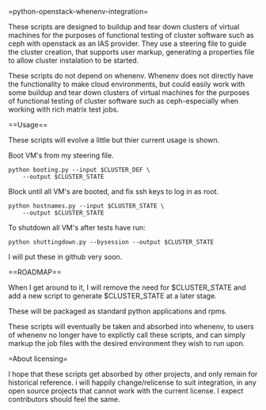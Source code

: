 =python-openstack-whenenv-integration=

These scripts are designed to buildup and tear down clusters of virtual 
machines for the purposes of functional testing of cluster software such 
as ceph with openstack as an IAS provider. They use a steering file to guide the 
cluster creation, that supports user markup, generating a properties file to 
allow cluster instalation to be started. 

These scripts do not depend on whenenv. Whenenv does not directly have 
the functionality to make cloud environments, but could easily work with some 
buildup and tear down clusters of virtual machines for the purposes of 
functional testing of cluster software such as ceph-especially when working with 
rich matrix test jobs. 

==Usage==

These scripts will evolve a little but thier current usage is shown.

Boot VM's from my steering file.

	python booting.py --input $CLUSTER_DEF \
		--output $CLUSTER_STATE

Block until all VM's are booted, and fix ssh keys to log in as root.

	python hostnames.py --input $CLUSTER_STATE \
		--output $CLUSTER_STATE

To shutdown all VM's after tests have run:

	python shuttingdown.py --bysession --output $CLUSTER_STATE

I will put these in github very soon.

==ROADMAP==

When I get around to it, I will remove the need for $CLUSTER_STATE and add 
a new script to generate $CLUSTER_STATE at a later stage.

These will be packaged as standard python applications and rpms.

These scripts will eventually be taken and absorbed into whenenv, to users of 
whenenv no longer have to explictly call these scripts, and can simply markup 
the job files with the desired environment they wish to run upon.

=About licensing=

I hope that these scripts get absorbed by other projects, and only remain for 
historical reference. i will happily change/relicense to suit integration, 
in any open source projects that cannot work with the current license. I expect 
contributors should feel the same.

